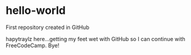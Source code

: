 # hello-world
First repository created in GitHub

hapytraylz here...getting my feet wet with GitHub so I can continue with FreeCodeCamp.
Bye!
